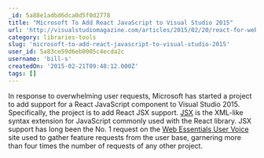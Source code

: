 ```yaml
---
_id: 5a88e1adbd6dca0d5f0d2778
title: "Microsoft To Add React JavaScript to Visual Studio 2015"
url: 'http://visualstudiomagazine.com/articles/2015/02/20/react-for-web-essentials.aspx'
category: libraries-tools
slug: 'microsoft-to-add-react-javascript-to-visual-studio-2015'
user_id: 5a83ce59d6eb0005c4ecda2c
username: 'bill-s'
createdOn: '2015-02-21T09:48:12.000Z'
tags: []
---
```


In response to overwhelming user requests, Microsoft has started a project to add support for a React JavaScript component to Visual Studio 2015. Specifically, the project is to add React JSX support. <a href="http://facebook.github.io/react/docs/jsx-in-depth.html" target="_blank">JSX</a> is the XML-like syntax extension for JavaScript commonly used with the React library. JSX support has long been the No. 1 request on the <a href="http://webessentials.uservoice.com/forums/140520-general/filters/top" target="_blank">Web Essentials User Voice</a> site used to gather feature requests from the user base, garnering more than four times the number of requests of any other project.
